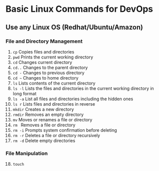 # Basic Linux Commands for DevOps

## Use any Linux OS (Redhat/Ubuntu/Amazon)

### File and Directory Management

1. `cp` Copies files and directories
2. `pwd` Prints the current working directory
3. `cd` Changes current directory
4. `cd..` Changes to the parent directory
5. `cd -` Changes to previous directory
6. `cd ~` Changes to home directory
7. `ls` Lists contents of the current directory
8. `ls -l` Lists the files and directories in the current working directory in long format
9. `ls -a` List all files and directories including the hidden ones
10. `ls r` Lists files and directories in reverse
11. `mkdir` Creates a new directory
12. `rmdir` Removes an empty directory
13. `mv` Moves or renames a file or directory
14. `rm ` Removes a file or directory
15. `rm -i` Prompts system confirmation before deleting
16. `rm -r` Deletes a file or directory recursively
17. `rm -d` Delete empty directories

### File Manipulation

18. `touch` 
